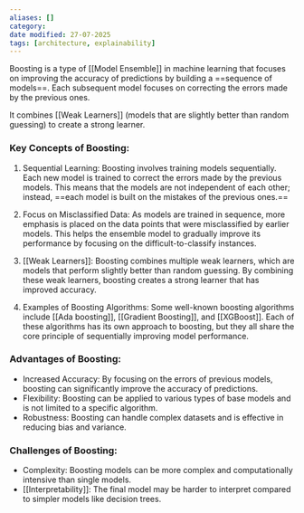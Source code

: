 ```yaml
---
aliases: []
category:
date modified: 27-07-2025
tags: [architecture, explainability]
---
```

Boosting is a type of [[Model Ensemble]] in machine learning that focuses on improving the accuracy of predictions by building a ==sequence of models==. Each subsequent model focuses on correcting the errors made by the previous ones.

It combines [[Weak Learners]] (models that are slightly better than random guessing) to create a strong learner. 

### Key Concepts of Boosting:

1. Sequential Learning: Boosting involves training models sequentially. Each new model is trained to correct the errors made by the previous models. This means that the models are not independent of each other; instead, ==each model is built on the mistakes of the previous ones.==

2. Focus on Misclassified Data: As models are trained in sequence, more emphasis is placed on the data points that were misclassified by earlier models. This helps the ensemble model to gradually improve its performance by focusing on the difficult-to-classify instances.

3. [[Weak Learners]]: Boosting combines multiple weak learners, which are models that perform slightly better than random guessing. By combining these weak learners, boosting creates a strong learner that has improved accuracy.

4. Examples of Boosting Algorithms: Some well-known boosting algorithms include [[Ada boosting]], [[Gradient Boosting]], and [[XGBoost]]. Each of these algorithms has its own approach to boosting, but they all share the core principle of sequentially improving model performance.

### Advantages of Boosting:

- Increased Accuracy: By focusing on the errors of previous models, boosting can significantly improve the accuracy of predictions.
- Flexibility: Boosting can be applied to various types of base models and is not limited to a specific algorithm.
- Robustness: Boosting can handle complex datasets and is effective in reducing bias and variance.

### Challenges of Boosting:

- Complexity: Boosting models can be more complex and computationally intensive than single models.
- [[Interpretability]]: The final model may be harder to interpret compared to simpler models like decision trees.